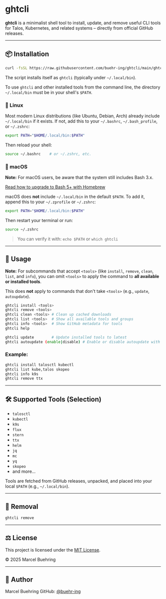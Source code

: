 # ghtcli

**ghtcli** is a minimalist shell tool to install, update, and remove useful CLI tools for Talos, Kubernetes, and related systems – directly from official GitHub releases.

---

## 📦 Installation

```bash
curl -fsSL https://raw.githubusercontent.com/buehr-ing/ghtcli/main/ghtcli | bash -s install ghtcli
```

The script installs itself as `ghtcli` (typically under `~/.local/bin`).

To use `ghtcli` and other installed tools from the command line, the directory `~/.local/bin` must be in your shell's `$PATH`.

### 🐧 Linux

Most modern Linux distributions (like Ubuntu, Debian, Arch) already include `~/.local/bin` if it exists. If not, add this to your `~/.bashrc`, `~/.bash_profile`, or `~/.zshrc`:

```bash
export PATH="$HOME/.local/bin:$PATH"
```

Then reload your shell:

```bash
source ~/.bashrc    # or ~/.zshrc, etc.
```

### 🍎  macOS

**Note:** For macOS users, be aware that the system still includes Bash 3.x.

[Read how to upgrade to Bash 5+ with Homebrew](docs/upgrading_macOS_bash.md)

macOS does **not** include `~/.local/bin` in the default `$PATH`. To add it, append this to your `~/.zprofile` or `~/.zshrc`:

```bash
export PATH="$HOME/.local/bin:$PATH"
```

Then restart your terminal or run:

```bash
source ~/.zshrc
```

> You can verify it with: `echo $PATH` or `which ghtcli`

---

## 🚀 Usage

**Note:** For subcommands that accept `<tools>` (like `install`, `remove`, `clean`, `list`, and `info`), you can omit `<tools>` to apply the command to **all available or installed tools**.

This does **not** apply to commands that don't take `<tools>` (e.g., `update`, `autoupdate`).

```bash
ghtcli install <tools>
ghtcli remove <tools>
ghtcli clean <tools> # Clean up cached downloads
ghtcli list <tools>  # Show all available tools and groups
ghtcli info <tools>  # Show GitHub metadata for tools
ghtcli help

ghtcli update        # Update installed tools to latest
ghtcli autoupdate (enable|disable) # Enable or disable autoupdate with cron
```

### Example:

```bash
ghtcli install talosctl kubectl
ghtcli list kube,talos skopeo 
ghtcli info k9s
ghtcli remove ttx
```

---

## 🛠 Supported Tools (Selection)

- `talosctl`
- `kubectl`
- `k9s`
- `flux`
- `stern`
- `ttx`
- `helm`
- `jq`
- `mc`
- `yq`
- `skopeo`
- and more...

Tools are fetched from GitHub releases, unpacked, and placed into your local `$PATH` (e.g., `~/.local/bin`).

---

## 🧹 Removal

```bash
ghtcli remove
```

---

## ⚖️  License

This project is licensed under the [MIT License](LICENSE).

© 2025 Marcel Buehring

---

## 👤 Author

Marcel Buehring
GitHub: [@buehr-ing](https://github.com/buehr-ing)
